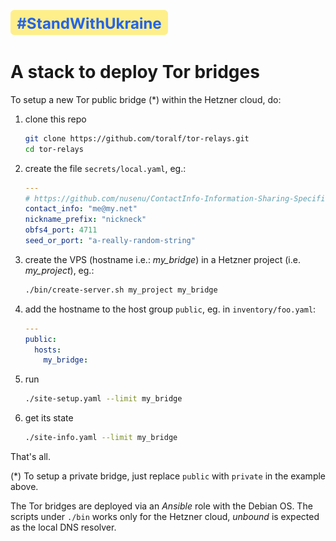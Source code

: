 [![StandWithUkraine](https://raw.githubusercontent.com/vshymanskyy/StandWithUkraine/main/badges/StandWithUkraine.svg)](https://github.com/vshymanskyy/StandWithUkraine/blob/main/docs/README.md)

# A stack to deploy Tor bridges

To setup a new Tor public bridge (*) within the Hetzner cloud, do:

1. clone this repo
    ```bash
    git clone https://github.com/toralf/tor-relays.git
    cd tor-relays
    ```
1. create the file `secrets/local.yaml`, eg.:
    ```yaml
    ---
    # https://github.com/nusenu/ContactInfo-Information-Sharing-Specification
    contact_info: "me@my.net"
    nickname_prefix: "nickneck"
    obfs4_port: 4711
    seed_or_port: "a-really-random-string"
    ```
1. create the VPS (hostname i.e.: _my_bridge_) in a Hetzner project (i.e. _my_project_), eg.:
    ```bash
    ./bin/create-server.sh my_project my_bridge
    ```
1. add the hostname to the host group `public`, eg. in `inventory/foo.yaml`:
    ```yaml
    ---
    public:
      hosts:
        my_bridge:
    ```
1. run
    ```bash
    ./site-setup.yaml --limit my_bridge
    ```
1. get its state
    ```bash
    ./site-info.yaml --limit my_bridge
    ```
That's all.

(*) To setup a private bridge, just replace `public` with `private` in the example above.

The Tor bridges are deployed via an _Ansible_ role with the Debian OS.
The scripts under `./bin` works only for the Hetzner cloud,
_unbound_ is expected as the local DNS resolver.
